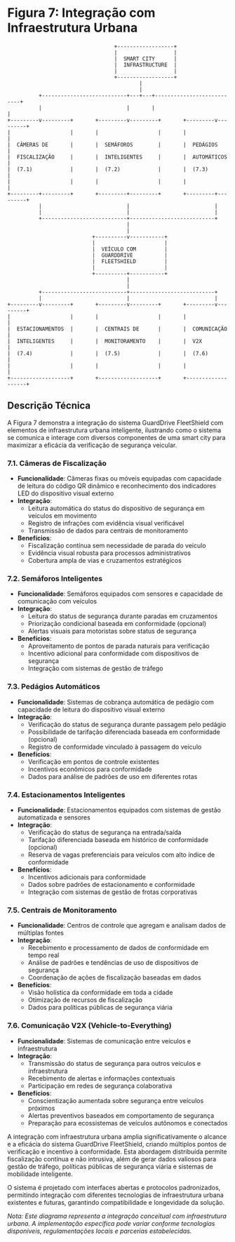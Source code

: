 # Figura 7: Integração com Infraestrutura Urbana

```
                                  +------------------+
                                  |                  |
                                  |  SMART CITY      |
                                  |  INFRASTRUCTURE  |
                                  |                  |
                                  +------------------+
                                          |
                                          |
          +---------------------------+---+---+---------------------------+
          |                           |       |                           |
+---------v---------+       +---------v---------+       +---------v---------+
|                   |       |                   |       |                   |
|  CÂMERAS DE       |       |  SEMÁFOROS        |       |  PEDÁGIOS         |
|  FISCALIZAÇÃO     |       |  INTELIGENTES     |       |  AUTOMÁTICOS      |
|  (7.1)            |       |  (7.2)            |       |  (7.3)            |
|                   |       |                   |       |                   |
+---------+---------+       +---------+---------+       +---------+---------+
          |                           |                           |
          |                           |                           |
          +---------------------------+---------------------------+
                                      |
                                      |
                           +----------v-----------+
                           |                      |
                           |  VEÍCULO COM         |
                           |  GUARDDRIVE          |
                           |  FLEETSHIELD         |
                           |                      |
                           +----------+-----------+
                                      |
                                      |
          +---------------------------+---------------------------+
          |                           |                           |
+---------v---------+       +---------v---------+       +---------v---------+
|                   |       |                   |       |                   |
|  ESTACIONAMENTOS  |       |  CENTRAIS DE      |       |  COMUNICAÇÃO      |
|  INTELIGENTES     |       |  MONITORAMENTO    |       |  V2X              |
|  (7.4)            |       |  (7.5)            |       |  (7.6)            |
|                   |       |                   |       |                   |
+-------------------+       +-------------------+       +-------------------+

```

## Descrição Técnica

A Figura 7 demonstra a integração do sistema GuardDrive FleetShield com elementos de infraestrutura urbana inteligente, ilustrando como o sistema se comunica e interage com diversos componentes de uma smart city para maximizar a eficácia da verificação de segurança veicular.

### 7.1. Câmeras de Fiscalização

- **Funcionalidade**: Câmeras fixas ou móveis equipadas com capacidade de leitura do código QR dinâmico e reconhecimento dos indicadores LED do dispositivo visual externo
- **Integração**:
  - Leitura automática do status do dispositivo de segurança em veículos em movimento
  - Registro de infrações com evidência visual verificável
  - Transmissão de dados para centrais de monitoramento
- **Benefícios**:
  - Fiscalização contínua sem necessidade de parada do veículo
  - Evidência visual robusta para processos administrativos
  - Cobertura ampla de vias e cruzamentos estratégicos

### 7.2. Semáforos Inteligentes

- **Funcionalidade**: Semáforos equipados com sensores e capacidade de comunicação com veículos
- **Integração**:
  - Leitura do status de segurança durante paradas em cruzamentos
  - Priorização condicional baseada em conformidade (opcional)
  - Alertas visuais para motoristas sobre status de segurança
- **Benefícios**:
  - Aproveitamento de pontos de parada naturais para verificação
  - Incentivo adicional para conformidade com dispositivos de segurança
  - Integração com sistemas de gestão de tráfego

### 7.3. Pedágios Automáticos

- **Funcionalidade**: Sistemas de cobrança automática de pedágio com capacidade de leitura do dispositivo visual externo
- **Integração**:
  - Verificação do status de segurança durante passagem pelo pedágio
  - Possibilidade de tarifação diferenciada baseada em conformidade (opcional)
  - Registro de conformidade vinculado à passagem do veículo
- **Benefícios**:
  - Verificação em pontos de controle existentes
  - Incentivos econômicos para conformidade
  - Dados para análise de padrões de uso em diferentes rotas

### 7.4. Estacionamentos Inteligentes

- **Funcionalidade**: Estacionamentos equipados com sistemas de gestão automatizada e sensores
- **Integração**:
  - Verificação do status de segurança na entrada/saída
  - Tarifação diferenciada baseada em histórico de conformidade (opcional)
  - Reserva de vagas preferenciais para veículos com alto índice de conformidade
- **Benefícios**:
  - Incentivos adicionais para conformidade
  - Dados sobre padrões de estacionamento e conformidade
  - Integração com sistemas de gestão de frotas corporativas

### 7.5. Centrais de Monitoramento

- **Funcionalidade**: Centros de controle que agregam e analisam dados de múltiplas fontes
- **Integração**:
  - Recebimento e processamento de dados de conformidade em tempo real
  - Análise de padrões e tendências de uso de dispositivos de segurança
  - Coordenação de ações de fiscalização baseadas em dados
- **Benefícios**:
  - Visão holística da conformidade em toda a cidade
  - Otimização de recursos de fiscalização
  - Dados para políticas públicas de segurança viária

### 7.6. Comunicação V2X (Vehicle-to-Everything)

- **Funcionalidade**: Sistemas de comunicação entre veículos e infraestrutura
- **Integração**:
  - Transmissão do status de segurança para outros veículos e infraestrutura
  - Recebimento de alertas e informações contextuais
  - Participação em redes de segurança colaborativa
- **Benefícios**:
  - Conscientização aumentada sobre segurança entre veículos próximos
  - Alertas preventivos baseados em comportamento de segurança
  - Preparação para ecossistemas de veículos autônomos e conectados

A integração com infraestrutura urbana amplia significativamente o alcance e a eficácia do sistema GuardDrive FleetShield, criando múltiplos pontos de verificação e incentivo à conformidade. Esta abordagem distribuída permite fiscalização contínua e não intrusiva, além de gerar dados valiosos para gestão de tráfego, políticas públicas de segurança viária e sistemas de mobilidade inteligente.

O sistema é projetado com interfaces abertas e protocolos padronizados, permitindo integração com diferentes tecnologias de infraestrutura urbana existentes e futuras, garantindo compatibilidade e longevidade da solução.

_Nota: Este diagrama representa a integração conceitual com infraestrutura urbana. A implementação específica pode variar conforme tecnologias disponíveis, regulamentações locais e parcerias estabelecidas._
